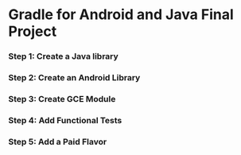 # Gradle for Android and Java Final Project
### Step 1: Create a Java library
### Step 2: Create an Android Library
### Step 3: Create GCE Module
### Step 4: Add Functional Tests
### Step 5: Add a Paid Flavor
